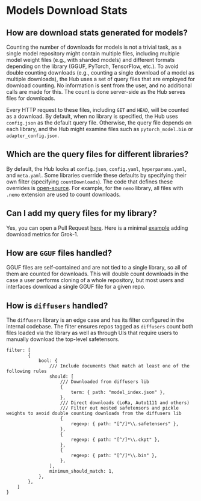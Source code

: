 # Models Download Stats

## How are download stats generated for models?

Counting the number of downloads for models is not a trivial task, as a single model repository might contain multiple files, including multiple model weight files (e.g., with sharded models) and different formats depending on the library (GGUF, PyTorch, TensorFlow, etc.). To avoid double counting downloads (e.g., counting a single download of a model as multiple downloads), the Hub uses a set of query files that are employed for download counting. No information is sent from the user, and no additional calls are made for this. The count is done server-side as the Hub serves files for downloads.

Every HTTP request to these files, including `GET` and `HEAD`, will be counted as a download. By default, when no library is specified, the Hub uses `config.json` as the default query file. Otherwise, the query file depends on each library, and the Hub might examine files such as `pytorch_model.bin` or `adapter_config.json`. 

## Which are the query files for different libraries?

By default, the Hub looks at `config.json`, `config.yaml`, `hyperparams.yaml`, and `meta.yaml`. Some libraries override these defaults by specifying their own filter (specifying `countDownloads`). The code that defines these overrides is [open-source](https://github.com/huggingface/huggingface.js/blob/main/packages/tasks/src/model-libraries.ts). For example, for the `nemo` library, all files with `.nemo` extension are used to count downloads.

## Can I add my query files for my library? 

Yes, you can open a Pull Request [here](https://github.com/huggingface/huggingface.js/blob/main/packages/tasks/src/model-libraries.ts). Here is a minimal [example](https://github.com/huggingface/huggingface.js/pull/561/files) adding download metrics for Grok-1.

## How are `GGUF` files handled?

GGUF files are self-contained and are not tied to a single library, so all of them are counted for downloads. This will double count downloads in the case a user performs cloning of a whole repository, but most users and interfaces download a single GGUF file for a given repo.

## How is `diffusers` handled?

The `diffusers` library is an edge case and has its filter configured in the internal codebase. The filter ensures repos tagged as `diffusers` count both files loaded via the library as well as through UIs that require users to manually download the top-level safetensors.

```
filter: [
		{
			bool: {
				/// Include documents that match at least one of the following rules
				should: [
					/// Downloaded from diffusers lib
					{
						term: { path: "model_index.json" },
					},
					/// Direct downloads (LoRa, Auto1111 and others)
					/// Filter out nested safetensors and pickle weights to avoid double counting downloads from the diffusers lib
					{
						regexp: { path: "[^/]*\\.safetensors" },
					},
					{
						regexp: { path: "[^/]*\\.ckpt" },
					},
					{
						regexp: { path: "[^/]*\\.bin" },
					},
				],
				minimum_should_match: 1,
			},
		},
	]
}
```
